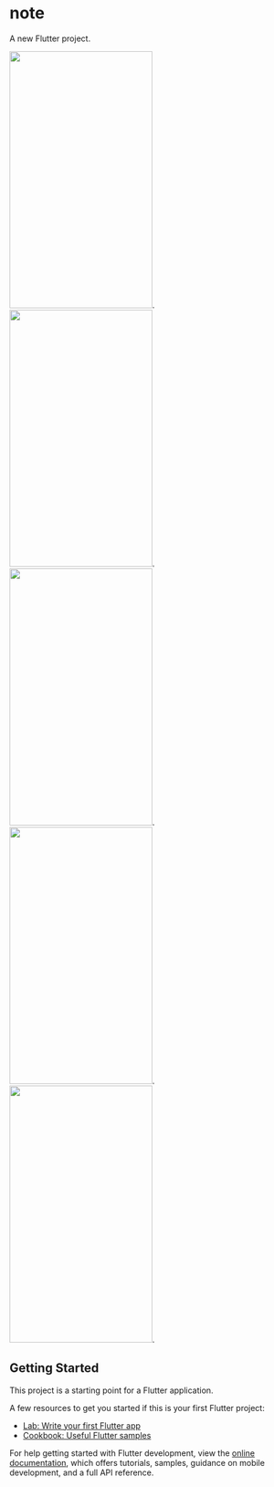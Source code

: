# note

A new Flutter project.

<img src="https://user-images.githubusercontent.com/60656624/236793650-dac24282-2c55-420c-81be-4fb452378153.png" width="250" height="450">.  <img src="https://user-images.githubusercontent.com/60656624/236793658-d26d1dae-3a55-477e-af2a-7e5384e044a4.png" width="250" height="450">.  <img src="https://user-images.githubusercontent.com/60656624/236793665-1a0ff935-0dc7-4109-b69a-f7d149e33155.png" width="250" height="450">.  <img src="https://user-images.githubusercontent.com/60656624/236793667-17634e8a-a99f-44a4-bd4d-3535ccf48651.png" width="250" height="450">.  <img src="https://user-images.githubusercontent.com/60656624/236793671-bd8ddd06-0429-4062-badc-a53680121677.png" width="250" height="450">.



## Getting Started

This project is a starting point for a Flutter application.

A few resources to get you started if this is your first Flutter project:

- [Lab: Write your first Flutter app](https://docs.flutter.dev/get-started/codelab)
- [Cookbook: Useful Flutter samples](https://docs.flutter.dev/cookbook)

For help getting started with Flutter development, view the
[online documentation](https://docs.flutter.dev/), which offers tutorials,
samples, guidance on mobile development, and a full API reference.
